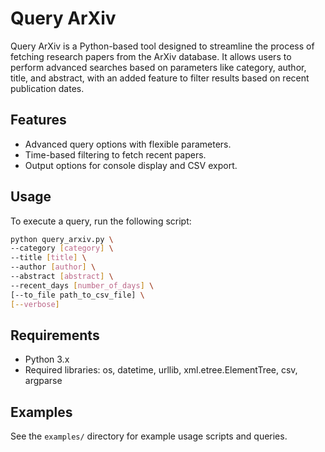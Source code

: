 # Query ArXiv

Query ArXiv is a Python-based tool designed to streamline the process of fetching research papers from the ArXiv database. It allows users to perform advanced searches based on parameters like category, author, title, and abstract, with an added feature to filter results based on recent publication dates.

## Features
- Advanced query options with flexible parameters.
- Time-based filtering to fetch recent papers.
- Output options for console display and CSV export.

## Usage
To execute a query, run the following script:

```bash
python query_arxiv.py \
--category [category] \
--title [title] \
--author [author] \
--abstract [abstract] \
--recent_days [number_of_days] \
[--to_file path_to_csv_file] \
[--verbose]
```

## Requirements
- Python 3.x
- Required libraries: os, datetime, urllib, xml.etree.ElementTree, csv, argparse

## Examples
See the `examples/` directory for example usage scripts and queries.
